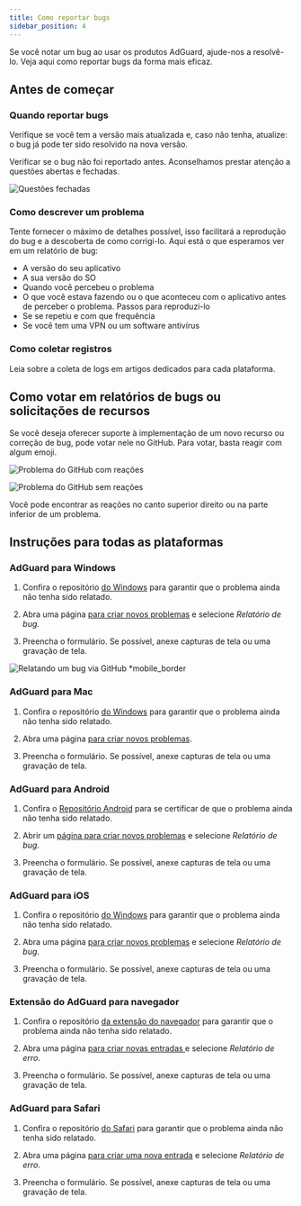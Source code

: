 ```yaml
---
title: Como reportar bugs
sidebar_position: 4
---
```


Se você notar um bug ao usar os produtos AdGuard, ajude-nos a resolvê-lo. Veja aqui como reportar bugs da forma mais eficaz.

## Antes de começar

### Quando reportar bugs

Verifique se você tem a versão mais atualizada e, caso não tenha, atualize: o bug já pode ter sido resolvido na nova versão.

Verificar se o bug não foi reportado antes. Aconselhamos prestar atenção a questões abertas e fechadas.

![Questões fechadas](https://cdn.adtidy.org/content/kb/ad_blocker/general/closed_issues.png)

### Como descrever um problema

Tente fornecer o máximo de detalhes possível, isso facilitará a reprodução do bug e a descoberta de como corrigi-lo. Aqui está o que esperamos ver em um relatório de bug:

* A versão do seu aplicativo
* A sua versão do SO
* Quando você percebeu o problema
* O que você estava fazendo ou o que aconteceu com o aplicativo antes de perceber o problema. Passos para reproduzi-lo
* Se se repetiu e com que frequência
* Se você tem uma VPN ou um software antivírus

### Como coletar registros

Leia sobre a coleta de logs em artigos dedicados para cada plataforma.

## Como votar em relatórios de bugs ou solicitações de recursos

Se você deseja oferecer suporte à implementação de um novo recurso ou correção de bug, pode votar nele no GitHub. Para votar, basta reagir com algum emoji.

![Problema do GitHub com reações](https://cdn.adtidy.org/content/kb/ad_blocker/general/github_reaction.png)

![Problema do GitHub sem reações](https://cdn.adtidy.org/content/kb/ad_blocker/general/github_reaction2.png)

Você pode encontrar as reações no canto superior direito ou na parte inferior de um problema.


## Instruções para todas as plataformas

### AdGuard para Windows

1. Confira o repositório [do Windows](https://github.com/AdguardTeam/AdGuardforWindows/issues) para garantir que o problema ainda não tenha sido relatado.

2. Abra uma página [para criar novos problemas](https://github.com/AdguardTeam/AdguardForWindows/issues/new/choose) e selecione *Relatório de bug*.

3. Preencha o formulário. Se possível, anexe capturas de tela ou uma gravação de tela.

![Relatando um bug via GitHub *mobile_border](https://cdn.adtidy.org/content/kb/ad_blocker/general/windows_gh.png)

### AdGuard para Mac

1. Confira o repositório [do Windows](https://github.com/AdguardTeam/AdGuardforMac/issues) para garantir que o problema ainda não tenha sido relatado.

2. Abra uma página [para criar novos problemas](https://github.com/AdguardTeam/AdguardForMac/issues/new).

3. Preencha o formulário. Se possível, anexe capturas de tela ou uma gravação de tela.

### AdGuard para Android

1. Confira o [Repositório Android](https://github.com/AdguardTeam/AdGuardforAndroid/issues) para se certificar de que o problema ainda não tenha sido relatado.

2. Abrir um [página para criar novos problemas](https://github.com/AdguardTeam/AdguardForAndroid/issues/new/choose) e selecione *Relatório de bug*.

3. Preencha o formulário. Se possível, anexe capturas de tela ou uma gravação de tela.

### AdGuard para iOS

1. Confira o repositório [do Windows](https://github.com/AdguardTeam/AdGuardforiOS/issues) para garantir que o problema ainda não tenha sido relatado.

2. Abra uma página [para criar novos problemas](https://github.com/AdguardTeam/AdguardForiOS/issues/new/choose) e selecione *Relatório de bug*.

3. Preencha o formulário. Se possível, anexe capturas de tela ou uma gravação de tela.

### Extensão do AdGuard para navegador

1. Confira o repositório [da extensão do navegador](https://github.com/AdguardTeam/AdguardBrowserExtension/issues/) para garantir que o problema ainda não tenha sido relatado.

2. Abra uma página [para criar novas entradas ](https://github.com/AdguardTeam/AdguardBrowserExtension/issues/new/choose) e selecione *Relatório de erro*.

3. Preencha o formulário. Se possível, anexe capturas de tela ou uma gravação de tela.

### AdGuard para Safari

1. Confira o repositório [do Safari](https://github.com/AdguardTeam/AdGuardForSafari/issues) para garantir que o problema ainda não tenha sido relatado.

2. Abra uma página [para criar uma nova entrada](https://github.com/AdguardTeam/AdGuardForSafari/issues/new/choose) e selecione *Relatório de erro*.

3. Preencha o formulário. Se possível, anexe capturas de tela ou uma gravação de tela.
